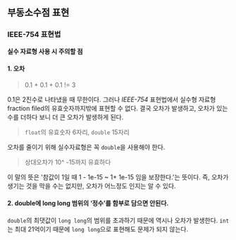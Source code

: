 ## 부동소수점 표현
### IEEE-754 표현법
**실수 자료형 사용 시 주의할 점**
#### 1. 오차
> 0.1 + 0.1 + 0.1 != 3

0.1은 2진수로 나타냈을 때 무한이다. 그러나 _IEEE-754_ 표현법에서 실수형 자료형 fraction filed의 유효숫자까지밖에 표현할 수 없다. 결국 오차가 발생하고, 오차가 있는 수를 더하다 보니 더 큰 오차가 발생하게 된다.
> `float`의 유효숫자 6자리, `double` 15자리

오차를 줄이기 위해 실수자료형은 꼭 `double`을 사용해야 한다.
> 상대오차가 10^ -15까지 유효하다

이 말의 뜻은 '참값이 1일 때 1 - 1e-15 ~ 1+ 1e-15 임을 보장한다.'는 뜻이다. 즉, 오차가 생기는 것을 막을 수는 없지만, 오차가 어느정도 인지는 알 수 있다.

#### 2. double에 long long 범위의 ‘정수’를 함부로 담으면 안된다.
`double`의 최댓값이 `long long`의 범위를 초과하기 때문에 역시나 오차가 발생한다. `int`는 최대 21억이기 때문에 `long long`으로 표현해도 문제가 되지 않는다.